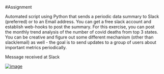 #Assignment

Automated script using Python that sends a periodic data summary to Slack
(preferred) or to an Email address. You can get a free slack account and establish web-hooks
to post the summary. For this exercise, you can post the monthly trend analysis of the number
of covid deaths from top 3 states. You can be creative and figure out some different
mechanism (other than slack/email) as well - the goal is to send updates to a group of users
about important metrics periodically.

Message received at Slack

[![image](https://github.com/marayyy/Qure.ai/assets/114425969/57a9268d-c218-4462-93c0-7f839e7161a6)](https://drive.google.com/file/d/1riJcNu44QzXZ0y8x26kw_E1bKmPUy3va/view?usp=sharing)
